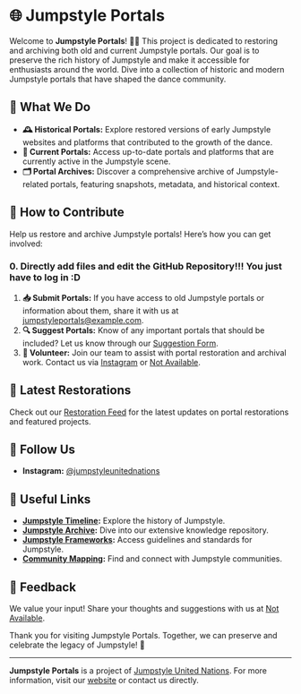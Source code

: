 # 🌐 Jumpstyle Portals

Welcome to **Jumpstyle Portals**! 🚀🌟 This project is dedicated to restoring and archiving both old and current Jumpstyle portals. Our goal is to preserve the rich history of Jumpstyle and make it accessible for enthusiasts around the world. Dive into a collection of historic and modern Jumpstyle portals that have shaped the dance community.

## 📂 What We Do

- **🕰️ Historical Portals:** Explore restored versions of early Jumpstyle websites and platforms that contributed to the growth of the dance.
- **🔧 Current Portals:** Access up-to-date portals and platforms that are currently active in the Jumpstyle scene.
- **🗂️ Portal Archives:** Discover a comprehensive archive of Jumpstyle-related portals, featuring snapshots, metadata, and historical context.

## 🚀 How to Contribute

Help us restore and archive Jumpstyle portals! Here’s how you can get involved:
### 0. Directly add files and edit the GitHub Repository!!! You just have to log in :D
1. **📥 Submit Portals:** If you have access to old Jumpstyle portals or information about them, share it with us at [jumpstyleportals@example.com](mailto:jumpstyleportals@example.com).
2. **🔍 Suggest Portals:** Know of any important portals that should be included? Let us know through our [Suggestion Form](#).
3. **🤝 Volunteer:** Join our team to assist with portal restoration and archival work. Contact us via [Instagram](https://instagram.com/jumpstyleunitednations) or [Not Available](mailto:jumpstyleportals@example.com).

## 📅 Latest Restorations

Check out our [Restoration Feed](#) for the latest updates on portal restorations and featured projects.

## 📢 Follow Us

- **Instagram:** [@jumpstyleunitednations](https://instagram.com/jumpstyleunitednations)

## 🔗 Useful Links

- **[Jumpstyle Timeline](#):** Explore the history of Jumpstyle.
- **[Jumpstyle Archive](#):** Dive into our extensive knowledge repository.
- **[Jumpstyle Frameworks](#):** Access guidelines and standards for Jumpstyle.
- **[Community Mapping](#):** Find and connect with Jumpstyle communities.

## 💬 Feedback

We value your input! Share your thoughts and suggestions with us at [Not Available](#).

Thank you for visiting Jumpstyle Portals. Together, we can preserve and celebrate the legacy of Jumpstyle! 🎉

---

**Jumpstyle Portals** is a project of [Jumpstyle United Nations](#). For more information, visit our [website](#) or contact us directly.

